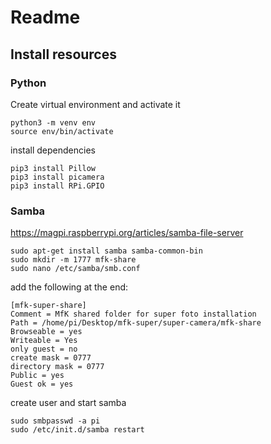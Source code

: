 # Readme
## Install resources
### Python
Create virtual environment and activate it

    python3 -m venv env
    source env/bin/activate

install dependencies

    pip3 install Pillow
    pip3 install picamera
    pip3 install RPi.GPIO

### Samba
https://magpi.raspberrypi.org/articles/samba-file-server

    sudo apt-get install samba samba-common-bin
    sudo mkdir -m 1777 mfk-share
    sudo nano /etc/samba/smb.conf

add the following at the end:

    [mfk-super-share]
    Comment = MfK shared folder for super foto installation
    Path = /home/pi/Desktop/mfk-super/super-camera/mfk-share
    Browseable = yes
    Writeable = Yes
    only guest = no
    create mask = 0777
    directory mask = 0777
    Public = yes
    Guest ok = yes

create user and start samba

    sudo smbpasswd -a pi
    sudo /etc/init.d/samba restart

